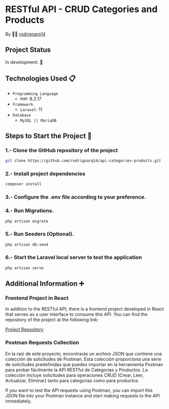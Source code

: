 # RESTful API - CRUD Categories and Products

By 👨‍💻 [rodrigoarq14](https://github.com/rodrigoarq14)

## Project Status

In development. 🚀

## Technologies Used 📋

* `Programming Language`
    * `PHP`: 8.2.17
* `Framework`
    * `Laravel`: 11
* `Database`
    * `MySQL || MariaDB`

## Steps to Start the Project 🚶


### 1.- Clone the GitHub repository of the project

```bash
git clone https://github.com/rodrigoarq14/api-categories-products.git
```

### 2.- Install project dependencies

``` bash
composer install
```

### 3.- Configure the .env file according to your preference.

### 4.- Run Migrations.

``` bash
php artisan migrate
```

### 5.- Run Seeders (Optional).

``` bash
php artisan db:seed
```

### 6.- Start the Laravel local server to test the application

``` bash
php artisan serve
```

## Additional Information ➕

### Frontend Project in React

In addition to the RESTful API, there is a frontend project developed in React that serves as a user interface to consume this API. You can find the repository of the project at the following link:

[Project Repository](https://github.com/rodrigoarq14/categories-products-react)

### Postman Requests Collection

En la raíz de este proyecto, encontrarás un archivo JSON que contiene una colección de solicitudes de Postman. Esta colección proporciona una serie de solicitudes predefinidas que puedes importar en la herramienta Postman para probar fácilmente la API RESTful de Categorías y Productos. La colección incluye solicitudes para operaciones CRUD (Crear, Leer, Actualizar, Eliminar) tanto para categorías como para productos.

If you want to test the API requests using Postman, you can import this JSON file into your Postman instance and start making requests to the API immediately.